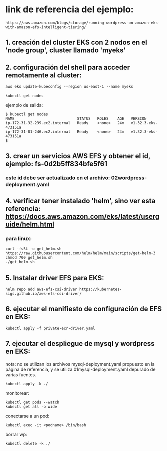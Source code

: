 # link de referencia del ejemplo:
    https://aws.amazon.com/blogs/storage/running-wordpress-on-amazon-eks-with-amazon-efs-intelligent-tiering/

## 1. creación del cluster EKS con 2 nodos en el 'node group', cluster llamado 'myeks'

## 2. configuración del shell para acceder remotamente al cluster:

    aws eks update-kubeconfig --region us-east-1 --name myeks

    kubectl get nodes

ejemplo de salida:

    $ kubectl get nodes
    NAME                            STATUS   ROLES    AGE   VERSION
    ip-172-31-32-239.ec2.internal   Ready    <none>   24m   v1.32.3-eks-473151a
    ip-172-31-81-246.ec2.internal   Ready    <none>   24m   v1.32.3-eks-473151a
    $

## 3. crear un servicios AWS EFS y obtener el id, ejemplo: fs-0d2b5ff834bfe5f61
### este id debe ser actualizado en el archivo: 02wordpress-deployment.yaml

## 4. verificar tener instalado 'helm', sino ver esta referencia: https://docs.aws.amazon.com/eks/latest/userguide/helm.html

### para linux:

    curl -fsSL -o get_helm.sh https://raw.githubusercontent.com/helm/helm/main/scripts/get-helm-3
    chmod 700 get_helm.sh
    ./get_helm.sh

## 5. Instalar driver EFS para EKS:

    helm repo add aws-efs-csi-driver https://kubernetes-sigs.github.io/aws-efs-csi-driver/

## 6. ejecutar el manifiesto de configuración de EFS en EKS:

    kubectl apply -f private-ecr-driver.yaml

## 7. ejecutar el despliegue de mysql y wordpress en EKS:

nota: no se utilizan los archivos mysql-deployment.yaml propuesto en la página de referencia, y se utiliza 01mysql-deployment.yaml depurado de varias fuentes.

    kubectl apply -k ./

monitorear:
    
    kubectl get pods --watch
    kubectl get all -o wide

conectarse a un pod:

    kubectl exec -it <podname> /bin/bash

borrar wp:
    
    kubectl delete -k ./
